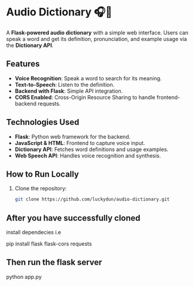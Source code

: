 # Audio Dictionary 🎧📖

A **Flask-powered audio dictionary** with a simple web interface. Users can speak a word and get its definition, pronunciation, and example usage via the **Dictionary API**.

## Features
- **Voice Recognition**: Speak a word to search for its meaning.
- **Text-to-Speech**: Listen to the definition.
- **Backend with Flask**: Simple API integration.
- **CORS Enabled**: Cross-Origin Resource Sharing to handle frontend-backend requests.

## Technologies Used
- **Flask**: Python web framework for the backend.
- **JavaScript & HTML**: Frontend to capture voice input.
- **Dictionary API**: Fetches word definitions and usage examples.
- **Web Speech API**: Handles voice recognition and synthesis.

## How to Run Locally
1. Clone the repository:
   ```bash
   git clone https://github.com/luckydun/audio-dictionary.git

## After you have successfully cloned
install dependecies i.e

pip install flask flask-cors requests

## Then run the flask server
python app.py
